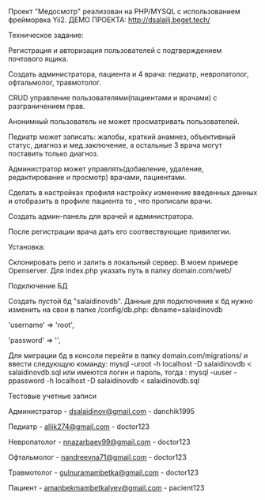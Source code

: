Проект "Медосмотр" реализован на PHP/MYSQL с использованием фрейморвка Yii2.
ДЕМО ПРОЕКТА: http://dsalailj.beget.tech/

Техническое задание:

Регистрация и авторизация пользователей с подтверждением почтового ящика. 

Создать администратора, пациента и 4 врача: педиатр, невропатолог, офтальмолог, травмотолог.

CRUD управление пользователями(пациентами и врачами) с разграничением прав.

Анонимный пользователь не может просматривать  пользователей.

Педиатр может записать: жалобы, краткий анамнез, объективный статус, диагноз и мед.заключение, а остальные 3 врача могут поставить только диагноз.

Администратор может управлять(добавление, удаление, редактирование и просмотр) врачами, пациентами.

Сделать в настройках профиля настройку изменение введенных данных и отобразить в профиле пациента то , что прописали врачи.

Создать админ-панель для врачей и администратора.

После регистрации врача дать его соотвествующие привилегии. 

Установка: 

Склонировать репо и залить в локальный сервер. В моем примере Openserver. 
Для index.php указать путь в папку domain.com/web/ 



Подключение БД

Создать пустой бд "salaidinovdb". 
Данные для подключение к бд нужно изменить на свои в папке /config/db.php: 
dbname=salaidinovdb

'username' => 'root',

'password' => '',

Для миграции бд в консоли перейти в папку domain.com/migrations/ и ввести следующую команду: 
mysql -uroot -h localhost -D salaidinovdb < salaidinovdb.sql
или имеются логин и пароль, тогда : mysql -uuser -ppassword -h localhost -D salaidinovdb < salaidinovdb.sql 

Тестовые учетные записи

Администратор - dsalaidinov@gmail.com - danchik1995

Педиатр - allik274@gmail.com - doctor123

Невропатолог - nnazarbaev99@gmail.com - doctor123

Офтальмолог - nandreevna71@gmail.com - doctor123

Травмотолог - gulnuramambetka@gmail.com - doctor123

Пациент - amanbekmambetkalyev@gmail.com - pacient123

